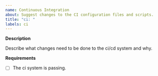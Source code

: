 ```yaml
---
name: Continuous Integration
about: Suggest changes to the CI configuration files and scripts.
title: "ci: "
labels: ci
---
```


**Description**

Describe what changes need to be done to the ci/cd system and why.

**Requirements**

- [ ] The ci system is passing.
